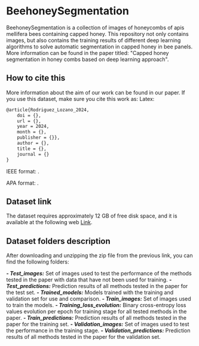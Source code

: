 # BeehoneySegmentation
BeehoneySegmentation is a collection of images of honeycombs of apis mellifera bees containing capped honey. This repository not only contains images, but also contains the training results of different deep learning algorithms to solve automatic segmentation in capped honey in bee panels. More information can be found in the paper titled: "Capped honey segmentation in honey combs based on deep learning approach".

## How to cite this
More information about the aim of our work can be found in our paper. If you use this dataset, make sure you cite this work as:
Latex:
```latex
@article{Rodriguez_Lozano_2024,
	doi = {},
	url = {},
	year = 2024,
	month = {},
	publisher = {}},
	author = {},
	title = {},
	journal = {}
}
```
IEEE format: .

APA format: .

## Dataset link
The dataset requires approximately 12 GB of free disk space, and it is available at the following web [Link](https://drive.google.com/file/d/1X-zKIDUBxo5zZ5cbTbMBxr97cCm5nnH-/view?usp=drive_link).

## Dataset folders description
After downloading and unzipping the zip file from the previous link, you can find the following folders:

***- Test_images:*** Set of images used to test the performance of the methods tested in the paper with data that have not been used for training.
***- Test_predictions:*** Prediction results of all methods tested in the paper for the test set.
***- Trained_models:*** Models trained with the training and validation set for use and comparison.
***- Train_images:*** Set of images used to train the models.
***- Training_loss_evolution:*** Binary cross-entropy loss values evolution per epoch for training stage for all tested methods in the paper.
***- Train_predictions:*** Prediction results of all methods tested in the paper for the training set.
***- Validation_images:*** Set of images used to test the performance in the training stage.
***- Validation_predictions:*** Prediction results of all methods tested in the paper for the validation set.
